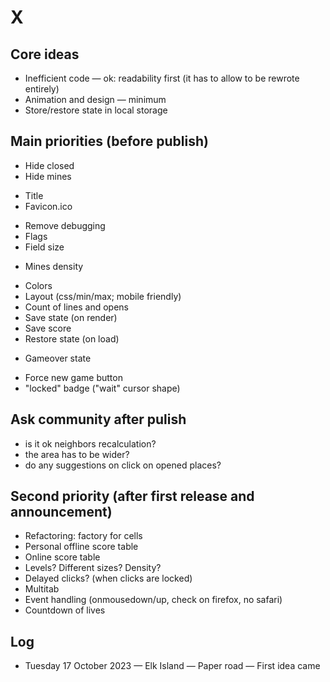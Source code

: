 # X

## Core ideas

- Inefficient code — ok: readability first (it has to allow to be rewrote entirely)
- Animation and design — minimum
- Store/restore state in local storage

## Main priorities (before publish)

+ Hide closed
+ Hide mines
- Title
- Favicon.ico
+ Remove debugging
+ Flags
+ Field size
- Mines density
+ Colors
+ Layout (css/min/max; mobile friendly)
+ Count of lines and opens
+ Save state (on render)
+ Save score
+ Restore state (on load)
- Gameover state
+ Force new game button
+ "locked" badge ("wait" cursor shape)

## Ask community after pulish

- is it ok neighbors recalculation?
- the area has to be wider?
- do any suggestions on click on opened places?

## Second priority (after first release and announcement)

- Refactoring: factory for cells
- Personal offline score table
- Online score table
- Levels? Different sizes? Density?
- Delayed clicks? (when clicks are locked)
- Multitab
- Event handling (onmousedown/up, check on firefox, no safari)
- Countdown of lives

## Log

- Tuesday 17 October 2023 — Elk Island — Paper road — First idea came

